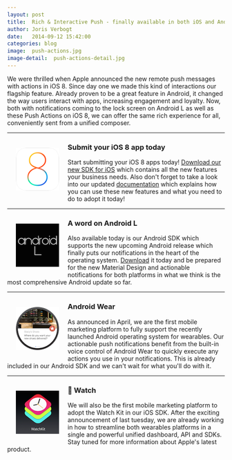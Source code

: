 ```yaml
---
layout: post
title:  Rich & Interactive Push - finally available in both iOS and Android
author: Joris Verbogt
date:   2014-09-12 15:42:00
categories: blog
image:  push-actions.jpg
image-detail:  push-actions-detail.jpg
---
```

We were thrilled when Apple announced the new remote push messages with actions in iOS 8. Since day one we made this kind of interactions our flagship feature. Already proven to be a great feature in Android, it changed the way users interact with apps, increasing engagement and loyalty. Now, both with notifications coming to the lock screen on Android L as well as these Push Actions on iOS 8, we can offer the same rich experience for all, conveniently sent from a unified composer.


---------------------------------------

<img src="/images/posts/ios8.png" style="float: left;margin: 20px;">

### Submit your iOS 8 app today
Start submitting your iOS 8 apps today! [Download our new SDK for iOS][download-ios-url] which contains all the new features your business needs. Also don't forget to take a look into our updated [documentation][documentation-ios-url] which explains how you can use these new features and what you need to do to adopt it today!


---------------------------------------

<img src="/images/posts/android-l.png" style="float: left;margin: 20px;">

### A word on Android L
Also available today is our Android SDK which supports the new upcoming Android release which finally puts our notifications in the heart of the operating system. [Download][download-android-url] it today and be prepared for the new Material Design and actionable notifications for both platforms in what we think is the most comprehensive Android update so far.


---------------------------------------

<img src="/images/posts/android-wear.png" style="float: left;margin: 20px;">

### Android Wear
As announced in April, we are the first mobile marketing platform to fully support the recently launched Android operating system for wearables. Our actionable push notifications benefit from the built-in voice control of Android Wear to quickly execute any actions you use in your notifications. This is already included in our Android SDK and we can't wait for what you'll do with it.


---------------------------------------

<img src="/images/posts/watchkit.png" style="float: left;margin: 20px;">

###  Watch
We will also be the first mobile marketing platform to adopt the Watch Kit in our iOS SDK. After the exciting announcement of last tuesday, we are already working in how to streamline both wearables platforms in a single and powerful unified dashboard, API and SDKs. Stay tuned for more information about Apple's latest product.



[download-ios-url]: https://github.com/Notificare/notificare-push-lib/archive/1.1.0.tar.gz
[documentation-ios-url]: https://notificare.atlassian.net/wiki/pages/viewpage.action?pageId=524336
[download-android-url]: https://github.com/Notificare/notificare-push-lib-android/archive/1.1.0.tar.gz
